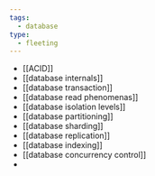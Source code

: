 ```yaml
---
tags:
  - database
type:
  - fleeting
---
```

- [[ACID]]
- [[database internals]]
- [[database transaction]]
- [[database read phenomenas]]
- [[database isolation levels]]
- [[database partitioning]]
- [[database sharding]]
- [[database replication]]
- [[database indexing]]
- [[database concurrency control]]
- 
